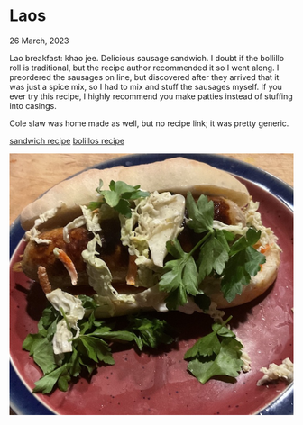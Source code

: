 # Laos
<meta property="og:image" content="images/laos.png"/>
26 March, 2023

Lao breakfast: khao jee. Delicious sausage sandwich. I doubt if the
bollillo roll is traditional, but the recipe author recommended it so
I went along. I preordered the sausages on line, but discovered after
they arrived that it was just a spice mix, so I had to mix and stuff
the sausages myself. If you ever try this recipe, I highly recommend
you make patties instead of stuffing into casings.

Cole slaw was home made as well, but no recipe link; it was pretty generic.

[sandwich recipe](https://www.simplecomfortfood.com/2019/11/07/khao-jee-laotion-sandwich/)
[bolillos recipe](https://www.kingarthurbaking.com/recipes/bolillos-recipe)

![breakfast](images/laos.jpeg)
